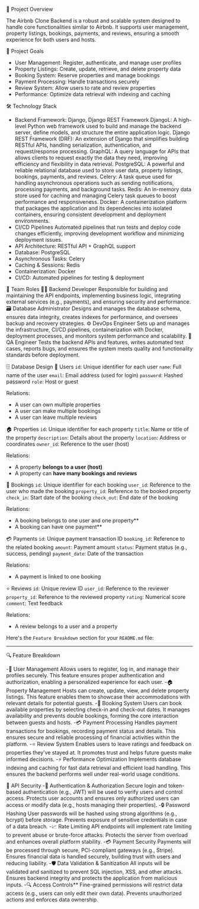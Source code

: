 📝 Project Overview

The Airbnb Clone Backend is a robust and scalable system designed to handle core functionalities similar to Airbnb. It supports user management, property listings, bookings, payments, and reviews, ensuring a smooth experience for both users and hosts.

🎯 Project Goals
- User Management: Register, authenticate, and manage user profiles
- Property Listings: Create, update, retrieve, and delete property data
- Booking System: Reserve properties and manage bookings
- Payment Processing: Handle transactions securely
- Review System: Allow users to rate and review properties
- Performance: Optimize data retrieval with indexing and caching

🛠️ Technology Stack
- Backend Framework: Django, Django REST Framework
   DjangoL: A high-level Python web framework used to build and manage the backend server, define models, and structure the entire application logic.
   Django REST Framework (DRF): An extension of Django that simplifies building RESTful APIs, handling serialization, authentication, and request/response processing.
   GraphQL: A query language for APIs that allows clients to request exactly the data they need, improving efficiency and flexibility in data retrieval.
   PostgreSQL: A powerful and reliable relational database used to store user data, property listings, bookings, payments, and reviews.
   Celery: A task queue used for handling asynchronous operations such as sending notifications, processing payments, and background tasks.
   Redis: An in-memory data store used for caching and managing Celery task queues to boost performance and responsiveness.
   Docker: A containerization platform that packages the application and its dependencies into isolated containers, ensuring consistent development and deployment environments.
- CI/CD Pipelines
Automated pipelines that run tests and deploy code changes efficiently, improving development workflow and minimizing deployment issues.
- API Architecture: RESTful API + GraphQL support
- Database: PostgreSQL
- Asynchronous Tasks: Celery
- Caching & Sessions: Redis
- Containerization: Docker
- CI/CD: Automated pipelines for testing & deployment

👥 Team Roles
 🧑‍💻 Backend Developer
   Responsible for building and maintaining the API endpoints, implementing business logic, integrating external services (e.g., payments), and ensuring security and performance.
 🗃️ Database Administrator
  Designs and manages the database schema, ensures data integrity, creates indexes for performance, and oversees backup and recovery strategies.
 ⚙️ DevOps Engineer
  Sets up and manages the infrastructure, CI/CD pipelines, containerization with Docker, deployment processes, and monitors system performance and scalability.
 🧪 QA Engineer
  Tests the backend APIs and features, writes automated test cases, reports bugs, and ensures the system meets quality and functionality standards before deployment.

🗄️ Database Design
 🧑 Users
   `id`: Unique identifier for each user
   `name`: Full name of the user
   `email`: Email address (used for login)
   `password`: Hashed password
   `role`: Host or guest

  Relations:
- A user can own multiple properties
- A user can make multiple bookings
- A user can leave multiple reviews

 🏠 Properties
  `id`: Unique identifier for each property
  `title`: Name or title of the property
  `description`: Details about the property
  `location`: Address or coordinates
  `owner_id`: Reference to the user (host)

  Relations:
- A property **belongs to a user (host)**
- A property can **have many bookings and reviews**

 📅 Bookings
  `id`: Unique identifier for each booking
  `user_id`: Reference to the user who made the booking
  `property_id`: Reference to the booked property
  `check_in`: Start date of the booking
  `check_out`: End date of the booking

  Relations:
- A booking belongs to one user and one property**
- A booking can have one payment**

 💳 Payments
  `id`: Unique payment transaction ID
  `booking_id`: Reference to the related booking
  `amount`: Payment amount
  `status`: Payment status (e.g., success, pending)
  `payment_date`: Date of the transaction

Relations:
- A payment is linked to one booking

⭐ Reviews
  `id`: Unique review ID
  `user_id`: Reference to the reviewer
  `property_id`: Reference to the reviewed property
  `rating`: Numerical score
  `comment`: Text feedback

 Relations:
  - A review belongs to a user and a property

Here's the `Feature Breakdown` section for your `README.md` file:

---

🔍 Feature Breakdown

 -👤 User Management
   Allows users to register, log in, and manage their profiles securely. This feature ensures proper authentication and authorization, enabling a personalized experience for each user.
 -🏠 Property Management
   Hosts can create, update, view, and delete property listings. This feature enables them to showcase their accommodations with relevant details for potential guests.
 -📅 Booking System
   Users can book available properties by selecting check-in and check-out dates. It manages availability and prevents double bookings, forming the core interaction between guests and hosts.
 -💳 Payment Processing
   Handles payment transactions for bookings, recording payment status and details. This ensures secure and reliable processing of financial activities within the platform.
 -⭐ Review System
   Enables users to leave ratings and feedback on properties they’ve stayed at. It promotes trust and helps future guests make informed decisions.
 -⚡ Performance Optimization
   Implements database indexing and caching for fast data retrieval and efficient load handling. This ensures the backend performs well under real-world usage conditions.


🔐 API Security
 -🔑 Authentication & Authorization
   Secure login and token-based authentication (e.g., JWT) will be used to verify users and control access.
   Protects user accounts and ensures only authorized users can access or modify data (e.g., hosts managing their properties).
 -🔒 Password Hashing
   User passwords will be hashed using strong algorithms (e.g., bcrypt) before storage.
   Prevents exposure of sensitive credentials in case of a data breach.
 -📈 Rate Limiting
   API endpoints will implement rate limiting to prevent abuse or brute-force attacks.
   Protects the server from overload and enhances overall platform stability.
 -💳 Payment Security
   Payments will be processed through secure, PCI-compliant gateways (e.g., Stripe).
   Ensures financial data is handled securely, building trust with users and reducing liability.
 -🛡️ Data Validation & Sanitization
   All inputs will be validated and sanitized to prevent SQL injection, XSS, and other attacks.
   Ensures backend integrity and protects the application from malicious inputs.
 -🔍 Access Controls**
   Fine-grained permissions will restrict data access (e.g., users can only edit their own data).
   Prevents unauthorized actions and enforces data ownership.


